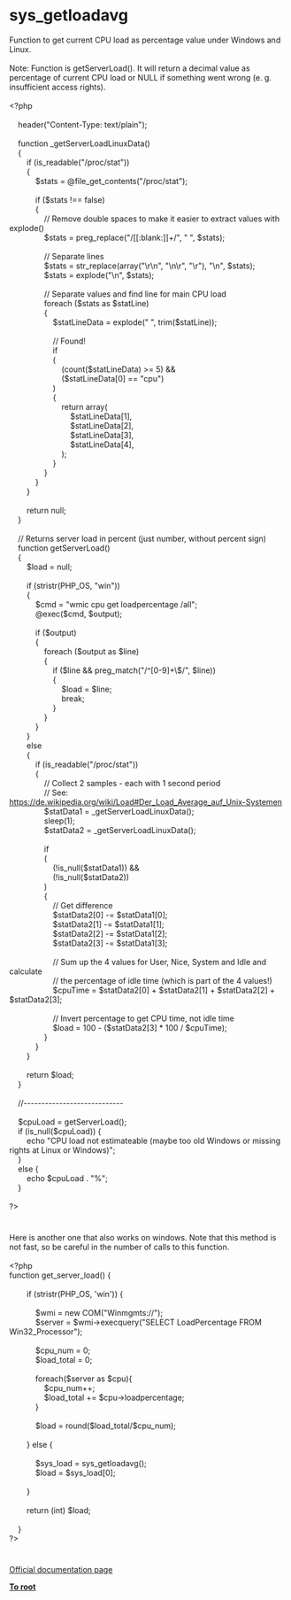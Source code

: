# sys_getloadavg




<div class="phpcode"><span class="html">
Function to get current CPU load as percentage value under Windows and Linux.<br><br>Note: Function is getServerLoad(). It will return a decimal value as percentage of current CPU load or NULL if something went wrong (e. g. insufficient access rights).<br><br><span class="default">&lt;?php<br><br>&#xA0; &#xA0; header</span><span class="keyword">(</span><span class="string">&quot;Content-Type: text/plain&quot;</span><span class="keyword">);<br><br>&#xA0; &#xA0; function </span><span class="default">_getServerLoadLinuxData</span><span class="keyword">()<br>&#xA0; &#xA0; {<br>&#xA0; &#xA0; &#xA0; &#xA0; if (</span><span class="default">is_readable</span><span class="keyword">(</span><span class="string">&quot;/proc/stat&quot;</span><span class="keyword">))<br>&#xA0; &#xA0; &#xA0; &#xA0; {<br>&#xA0; &#xA0; &#xA0; &#xA0; &#xA0; &#xA0; </span><span class="default">$stats </span><span class="keyword">= @</span><span class="default">file_get_contents</span><span class="keyword">(</span><span class="string">&quot;/proc/stat&quot;</span><span class="keyword">);<br><br>&#xA0; &#xA0; &#xA0; &#xA0; &#xA0; &#xA0; if (</span><span class="default">$stats </span><span class="keyword">!== </span><span class="default">false</span><span class="keyword">)<br>&#xA0; &#xA0; &#xA0; &#xA0; &#xA0; &#xA0; {<br>&#xA0; &#xA0; &#xA0; &#xA0; &#xA0; &#xA0; &#xA0; &#xA0; </span><span class="comment">// Remove double spaces to make it easier to extract values with explode()<br>&#xA0; &#xA0; &#xA0; &#xA0; &#xA0; &#xA0; &#xA0; &#xA0; </span><span class="default">$stats </span><span class="keyword">= </span><span class="default">preg_replace</span><span class="keyword">(</span><span class="string">&quot;/[[:blank:]]+/&quot;</span><span class="keyword">, </span><span class="string">&quot; &quot;</span><span class="keyword">, </span><span class="default">$stats</span><span class="keyword">);<br><br>&#xA0; &#xA0; &#xA0; &#xA0; &#xA0; &#xA0; &#xA0; &#xA0; </span><span class="comment">// Separate lines<br>&#xA0; &#xA0; &#xA0; &#xA0; &#xA0; &#xA0; &#xA0; &#xA0; </span><span class="default">$stats </span><span class="keyword">= </span><span class="default">str_replace</span><span class="keyword">(array(</span><span class="string">&quot;\r\n&quot;</span><span class="keyword">, </span><span class="string">&quot;\n\r&quot;</span><span class="keyword">, </span><span class="string">&quot;\r&quot;</span><span class="keyword">), </span><span class="string">&quot;\n&quot;</span><span class="keyword">, </span><span class="default">$stats</span><span class="keyword">);<br>&#xA0; &#xA0; &#xA0; &#xA0; &#xA0; &#xA0; &#xA0; &#xA0; </span><span class="default">$stats </span><span class="keyword">= </span><span class="default">explode</span><span class="keyword">(</span><span class="string">&quot;\n&quot;</span><span class="keyword">, </span><span class="default">$stats</span><span class="keyword">);<br><br>&#xA0; &#xA0; &#xA0; &#xA0; &#xA0; &#xA0; &#xA0; &#xA0; </span><span class="comment">// Separate values and find line for main CPU load<br>&#xA0; &#xA0; &#xA0; &#xA0; &#xA0; &#xA0; &#xA0; &#xA0; </span><span class="keyword">foreach (</span><span class="default">$stats </span><span class="keyword">as </span><span class="default">$statLine</span><span class="keyword">)<br>&#xA0; &#xA0; &#xA0; &#xA0; &#xA0; &#xA0; &#xA0; &#xA0; {<br>&#xA0; &#xA0; &#xA0; &#xA0; &#xA0; &#xA0; &#xA0; &#xA0; &#xA0; &#xA0; </span><span class="default">$statLineData </span><span class="keyword">= </span><span class="default">explode</span><span class="keyword">(</span><span class="string">&quot; &quot;</span><span class="keyword">, </span><span class="default">trim</span><span class="keyword">(</span><span class="default">$statLine</span><span class="keyword">));<br><br>&#xA0; &#xA0; &#xA0; &#xA0; &#xA0; &#xA0; &#xA0; &#xA0; &#xA0; &#xA0; </span><span class="comment">// Found!<br>&#xA0; &#xA0; &#xA0; &#xA0; &#xA0; &#xA0; &#xA0; &#xA0; &#xA0; &#xA0; </span><span class="keyword">if<br>&#xA0; &#xA0; &#xA0; &#xA0; &#xA0; &#xA0; &#xA0; &#xA0; &#xA0; &#xA0; (<br>&#xA0; &#xA0; &#xA0; &#xA0; &#xA0; &#xA0; &#xA0; &#xA0; &#xA0; &#xA0; &#xA0; &#xA0; (</span><span class="default">count</span><span class="keyword">(</span><span class="default">$statLineData</span><span class="keyword">) &gt;= </span><span class="default">5</span><span class="keyword">) &amp;&amp;<br>&#xA0; &#xA0; &#xA0; &#xA0; &#xA0; &#xA0; &#xA0; &#xA0; &#xA0; &#xA0; &#xA0; &#xA0; (</span><span class="default">$statLineData</span><span class="keyword">[</span><span class="default">0</span><span class="keyword">] == </span><span class="string">&quot;cpu&quot;</span><span class="keyword">)<br>&#xA0; &#xA0; &#xA0; &#xA0; &#xA0; &#xA0; &#xA0; &#xA0; &#xA0; &#xA0; )<br>&#xA0; &#xA0; &#xA0; &#xA0; &#xA0; &#xA0; &#xA0; &#xA0; &#xA0; &#xA0; {<br>&#xA0; &#xA0; &#xA0; &#xA0; &#xA0; &#xA0; &#xA0; &#xA0; &#xA0; &#xA0; &#xA0; &#xA0; return array(<br>&#xA0; &#xA0; &#xA0; &#xA0; &#xA0; &#xA0; &#xA0; &#xA0; &#xA0; &#xA0; &#xA0; &#xA0; &#xA0; &#xA0; </span><span class="default">$statLineData</span><span class="keyword">[</span><span class="default">1</span><span class="keyword">],<br>&#xA0; &#xA0; &#xA0; &#xA0; &#xA0; &#xA0; &#xA0; &#xA0; &#xA0; &#xA0; &#xA0; &#xA0; &#xA0; &#xA0; </span><span class="default">$statLineData</span><span class="keyword">[</span><span class="default">2</span><span class="keyword">],<br>&#xA0; &#xA0; &#xA0; &#xA0; &#xA0; &#xA0; &#xA0; &#xA0; &#xA0; &#xA0; &#xA0; &#xA0; &#xA0; &#xA0; </span><span class="default">$statLineData</span><span class="keyword">[</span><span class="default">3</span><span class="keyword">],<br>&#xA0; &#xA0; &#xA0; &#xA0; &#xA0; &#xA0; &#xA0; &#xA0; &#xA0; &#xA0; &#xA0; &#xA0; &#xA0; &#xA0; </span><span class="default">$statLineData</span><span class="keyword">[</span><span class="default">4</span><span class="keyword">],<br>&#xA0; &#xA0; &#xA0; &#xA0; &#xA0; &#xA0; &#xA0; &#xA0; &#xA0; &#xA0; &#xA0; &#xA0; );<br>&#xA0; &#xA0; &#xA0; &#xA0; &#xA0; &#xA0; &#xA0; &#xA0; &#xA0; &#xA0; }<br>&#xA0; &#xA0; &#xA0; &#xA0; &#xA0; &#xA0; &#xA0; &#xA0; }<br>&#xA0; &#xA0; &#xA0; &#xA0; &#xA0; &#xA0; }<br>&#xA0; &#xA0; &#xA0; &#xA0; }<br><br>&#xA0; &#xA0; &#xA0; &#xA0; return </span><span class="default">null</span><span class="keyword">;<br>&#xA0; &#xA0; }<br><br>&#xA0; &#xA0; </span><span class="comment">// Returns server load in percent (just number, without percent sign)<br>&#xA0; &#xA0; </span><span class="keyword">function </span><span class="default">getServerLoad</span><span class="keyword">()<br>&#xA0; &#xA0; {<br>&#xA0; &#xA0; &#xA0; &#xA0; </span><span class="default">$load </span><span class="keyword">= </span><span class="default">null</span><span class="keyword">;<br><br>&#xA0; &#xA0; &#xA0; &#xA0; if (</span><span class="default">stristr</span><span class="keyword">(</span><span class="default">PHP_OS</span><span class="keyword">, </span><span class="string">&quot;win&quot;</span><span class="keyword">))<br>&#xA0; &#xA0; &#xA0; &#xA0; {<br>&#xA0; &#xA0; &#xA0; &#xA0; &#xA0; &#xA0; </span><span class="default">$cmd </span><span class="keyword">= </span><span class="string">&quot;wmic cpu get loadpercentage /all&quot;</span><span class="keyword">;<br>&#xA0; &#xA0; &#xA0; &#xA0; &#xA0; &#xA0; @</span><span class="default">exec</span><span class="keyword">(</span><span class="default">$cmd</span><span class="keyword">, </span><span class="default">$output</span><span class="keyword">);<br><br>&#xA0; &#xA0; &#xA0; &#xA0; &#xA0; &#xA0; if (</span><span class="default">$output</span><span class="keyword">)<br>&#xA0; &#xA0; &#xA0; &#xA0; &#xA0; &#xA0; {<br>&#xA0; &#xA0; &#xA0; &#xA0; &#xA0; &#xA0; &#xA0; &#xA0; foreach (</span><span class="default">$output </span><span class="keyword">as </span><span class="default">$line</span><span class="keyword">)<br>&#xA0; &#xA0; &#xA0; &#xA0; &#xA0; &#xA0; &#xA0; &#xA0; {<br>&#xA0; &#xA0; &#xA0; &#xA0; &#xA0; &#xA0; &#xA0; &#xA0; &#xA0; &#xA0; if (</span><span class="default">$line </span><span class="keyword">&amp;&amp; </span><span class="default">preg_match</span><span class="keyword">(</span><span class="string">&quot;/^[0-9]+\$/&quot;</span><span class="keyword">, </span><span class="default">$line</span><span class="keyword">))<br>&#xA0; &#xA0; &#xA0; &#xA0; &#xA0; &#xA0; &#xA0; &#xA0; &#xA0; &#xA0; {<br>&#xA0; &#xA0; &#xA0; &#xA0; &#xA0; &#xA0; &#xA0; &#xA0; &#xA0; &#xA0; &#xA0; &#xA0; </span><span class="default">$load </span><span class="keyword">= </span><span class="default">$line</span><span class="keyword">;<br>&#xA0; &#xA0; &#xA0; &#xA0; &#xA0; &#xA0; &#xA0; &#xA0; &#xA0; &#xA0; &#xA0; &#xA0; break;<br>&#xA0; &#xA0; &#xA0; &#xA0; &#xA0; &#xA0; &#xA0; &#xA0; &#xA0; &#xA0; }<br>&#xA0; &#xA0; &#xA0; &#xA0; &#xA0; &#xA0; &#xA0; &#xA0; }<br>&#xA0; &#xA0; &#xA0; &#xA0; &#xA0; &#xA0; }<br>&#xA0; &#xA0; &#xA0; &#xA0; }<br>&#xA0; &#xA0; &#xA0; &#xA0; else<br>&#xA0; &#xA0; &#xA0; &#xA0; {<br>&#xA0; &#xA0; &#xA0; &#xA0; &#xA0; &#xA0; if (</span><span class="default">is_readable</span><span class="keyword">(</span><span class="string">&quot;/proc/stat&quot;</span><span class="keyword">))<br>&#xA0; &#xA0; &#xA0; &#xA0; &#xA0; &#xA0; {<br>&#xA0; &#xA0; &#xA0; &#xA0; &#xA0; &#xA0; &#xA0; &#xA0; </span><span class="comment">// Collect 2 samples - each with 1 second period<br>&#xA0; &#xA0; &#xA0; &#xA0; &#xA0; &#xA0; &#xA0; &#xA0; // See: <a href="https://de.wikipedia.org/wiki/Load#Der_Load_Average_auf_Unix-Systemen" rel="nofollow" target="_blank">https://de.wikipedia.org/wiki/Load#Der_Load_Average_auf_Unix-Systemen</a><br>&#xA0; &#xA0; &#xA0; &#xA0; &#xA0; &#xA0; &#xA0; &#xA0; </span><span class="default">$statData1 </span><span class="keyword">= </span><span class="default">_getServerLoadLinuxData</span><span class="keyword">();<br>&#xA0; &#xA0; &#xA0; &#xA0; &#xA0; &#xA0; &#xA0; &#xA0; </span><span class="default">sleep</span><span class="keyword">(</span><span class="default">1</span><span class="keyword">);<br>&#xA0; &#xA0; &#xA0; &#xA0; &#xA0; &#xA0; &#xA0; &#xA0; </span><span class="default">$statData2 </span><span class="keyword">= </span><span class="default">_getServerLoadLinuxData</span><span class="keyword">();<br><br>&#xA0; &#xA0; &#xA0; &#xA0; &#xA0; &#xA0; &#xA0; &#xA0; if<br>&#xA0; &#xA0; &#xA0; &#xA0; &#xA0; &#xA0; &#xA0; &#xA0; (<br>&#xA0; &#xA0; &#xA0; &#xA0; &#xA0; &#xA0; &#xA0; &#xA0; &#xA0; &#xA0; (!</span><span class="default">is_null</span><span class="keyword">(</span><span class="default">$statData1</span><span class="keyword">)) &amp;&amp;<br>&#xA0; &#xA0; &#xA0; &#xA0; &#xA0; &#xA0; &#xA0; &#xA0; &#xA0; &#xA0; (!</span><span class="default">is_null</span><span class="keyword">(</span><span class="default">$statData2</span><span class="keyword">))<br>&#xA0; &#xA0; &#xA0; &#xA0; &#xA0; &#xA0; &#xA0; &#xA0; )<br>&#xA0; &#xA0; &#xA0; &#xA0; &#xA0; &#xA0; &#xA0; &#xA0; {<br>&#xA0; &#xA0; &#xA0; &#xA0; &#xA0; &#xA0; &#xA0; &#xA0; &#xA0; &#xA0; </span><span class="comment">// Get difference<br>&#xA0; &#xA0; &#xA0; &#xA0; &#xA0; &#xA0; &#xA0; &#xA0; &#xA0; &#xA0; </span><span class="default">$statData2</span><span class="keyword">[</span><span class="default">0</span><span class="keyword">] -= </span><span class="default">$statData1</span><span class="keyword">[</span><span class="default">0</span><span class="keyword">];<br>&#xA0; &#xA0; &#xA0; &#xA0; &#xA0; &#xA0; &#xA0; &#xA0; &#xA0; &#xA0; </span><span class="default">$statData2</span><span class="keyword">[</span><span class="default">1</span><span class="keyword">] -= </span><span class="default">$statData1</span><span class="keyword">[</span><span class="default">1</span><span class="keyword">];<br>&#xA0; &#xA0; &#xA0; &#xA0; &#xA0; &#xA0; &#xA0; &#xA0; &#xA0; &#xA0; </span><span class="default">$statData2</span><span class="keyword">[</span><span class="default">2</span><span class="keyword">] -= </span><span class="default">$statData1</span><span class="keyword">[</span><span class="default">2</span><span class="keyword">];<br>&#xA0; &#xA0; &#xA0; &#xA0; &#xA0; &#xA0; &#xA0; &#xA0; &#xA0; &#xA0; </span><span class="default">$statData2</span><span class="keyword">[</span><span class="default">3</span><span class="keyword">] -= </span><span class="default">$statData1</span><span class="keyword">[</span><span class="default">3</span><span class="keyword">];<br><br>&#xA0; &#xA0; &#xA0; &#xA0; &#xA0; &#xA0; &#xA0; &#xA0; &#xA0; &#xA0; </span><span class="comment">// Sum up the 4 values for User, Nice, System and Idle and calculate<br>&#xA0; &#xA0; &#xA0; &#xA0; &#xA0; &#xA0; &#xA0; &#xA0; &#xA0; &#xA0; // the percentage of idle time (which is part of the 4 values!)<br>&#xA0; &#xA0; &#xA0; &#xA0; &#xA0; &#xA0; &#xA0; &#xA0; &#xA0; &#xA0; </span><span class="default">$cpuTime </span><span class="keyword">= </span><span class="default">$statData2</span><span class="keyword">[</span><span class="default">0</span><span class="keyword">] + </span><span class="default">$statData2</span><span class="keyword">[</span><span class="default">1</span><span class="keyword">] + </span><span class="default">$statData2</span><span class="keyword">[</span><span class="default">2</span><span class="keyword">] + </span><span class="default">$statData2</span><span class="keyword">[</span><span class="default">3</span><span class="keyword">];<br><br>&#xA0; &#xA0; &#xA0; &#xA0; &#xA0; &#xA0; &#xA0; &#xA0; &#xA0; &#xA0; </span><span class="comment">// Invert percentage to get CPU time, not idle time<br>&#xA0; &#xA0; &#xA0; &#xA0; &#xA0; &#xA0; &#xA0; &#xA0; &#xA0; &#xA0; </span><span class="default">$load </span><span class="keyword">= </span><span class="default">100 </span><span class="keyword">- (</span><span class="default">$statData2</span><span class="keyword">[</span><span class="default">3</span><span class="keyword">] * </span><span class="default">100 </span><span class="keyword">/ </span><span class="default">$cpuTime</span><span class="keyword">);<br>&#xA0; &#xA0; &#xA0; &#xA0; &#xA0; &#xA0; &#xA0; &#xA0; }<br>&#xA0; &#xA0; &#xA0; &#xA0; &#xA0; &#xA0; }<br>&#xA0; &#xA0; &#xA0; &#xA0; }<br><br>&#xA0; &#xA0; &#xA0; &#xA0; return </span><span class="default">$load</span><span class="keyword">;<br>&#xA0; &#xA0; }<br><br>&#xA0; &#xA0; </span><span class="comment">//----------------------------<br><br>&#xA0; &#xA0; </span><span class="default">$cpuLoad </span><span class="keyword">= </span><span class="default">getServerLoad</span><span class="keyword">();<br>&#xA0; &#xA0; if (</span><span class="default">is_null</span><span class="keyword">(</span><span class="default">$cpuLoad</span><span class="keyword">)) {<br>&#xA0; &#xA0; &#xA0; &#xA0; echo </span><span class="string">&quot;CPU load not estimateable (maybe too old Windows or missing rights at Linux or Windows)&quot;</span><span class="keyword">;<br>&#xA0; &#xA0; }<br>&#xA0; &#xA0; else {<br>&#xA0; &#xA0; &#xA0; &#xA0; echo </span><span class="default">$cpuLoad </span><span class="keyword">. </span><span class="string">&quot;%&quot;</span><span class="keyword">;<br>&#xA0; &#xA0; }<br><br></span><span class="default">?&gt;</span>
</span>
</div>
  

#


<div class="phpcode"><span class="html">
Here is another one that also works on windows. Note that this method is not fast, so be careful in the number of calls to this function.<br><br><span class="default">&lt;?php<br></span><span class="keyword">function </span><span class="default">get_server_load</span><span class="keyword">() {<br>&#xA0; &#xA0; <br>&#xA0; &#xA0; &#xA0; &#xA0; if (</span><span class="default">stristr</span><span class="keyword">(</span><span class="default">PHP_OS</span><span class="keyword">, </span><span class="string">&apos;win&apos;</span><span class="keyword">)) {<br>&#xA0; &#xA0; &#xA0; &#xA0; <br>&#xA0; &#xA0; &#xA0; &#xA0; &#xA0; &#xA0; </span><span class="default">$wmi </span><span class="keyword">= new </span><span class="default">COM</span><span class="keyword">(</span><span class="string">&quot;Winmgmts://&quot;</span><span class="keyword">);<br>&#xA0; &#xA0; &#xA0; &#xA0; &#xA0; &#xA0; </span><span class="default">$server </span><span class="keyword">= </span><span class="default">$wmi</span><span class="keyword">-&gt;</span><span class="default">execquery</span><span class="keyword">(</span><span class="string">&quot;SELECT LoadPercentage FROM Win32_Processor&quot;</span><span class="keyword">);<br>&#xA0; &#xA0; &#xA0; &#xA0; &#xA0; &#xA0; <br>&#xA0; &#xA0; &#xA0; &#xA0; &#xA0; &#xA0; </span><span class="default">$cpu_num </span><span class="keyword">= </span><span class="default">0</span><span class="keyword">;<br>&#xA0; &#xA0; &#xA0; &#xA0; &#xA0; &#xA0; </span><span class="default">$load_total </span><span class="keyword">= </span><span class="default">0</span><span class="keyword">;<br>&#xA0; &#xA0; &#xA0; &#xA0; &#xA0; &#xA0; <br>&#xA0; &#xA0; &#xA0; &#xA0; &#xA0; &#xA0; foreach(</span><span class="default">$server </span><span class="keyword">as </span><span class="default">$cpu</span><span class="keyword">){<br>&#xA0; &#xA0; &#xA0; &#xA0; &#xA0; &#xA0; &#xA0; &#xA0; </span><span class="default">$cpu_num</span><span class="keyword">++;<br>&#xA0; &#xA0; &#xA0; &#xA0; &#xA0; &#xA0; &#xA0; &#xA0; </span><span class="default">$load_total </span><span class="keyword">+= </span><span class="default">$cpu</span><span class="keyword">-&gt;</span><span class="default">loadpercentage</span><span class="keyword">;<br>&#xA0; &#xA0; &#xA0; &#xA0; &#xA0; &#xA0; }<br>&#xA0; &#xA0; &#xA0; &#xA0; &#xA0; &#xA0; <br>&#xA0; &#xA0; &#xA0; &#xA0; &#xA0; &#xA0; </span><span class="default">$load </span><span class="keyword">= </span><span class="default">round</span><span class="keyword">(</span><span class="default">$load_total</span><span class="keyword">/</span><span class="default">$cpu_num</span><span class="keyword">);<br>&#xA0; &#xA0; &#xA0; &#xA0; &#xA0; &#xA0; <br>&#xA0; &#xA0; &#xA0; &#xA0; } else {<br>&#xA0; &#xA0; &#xA0; &#xA0; <br>&#xA0; &#xA0; &#xA0; &#xA0; &#xA0; &#xA0; </span><span class="default">$sys_load </span><span class="keyword">= </span><span class="default">sys_getloadavg</span><span class="keyword">();<br>&#xA0; &#xA0; &#xA0; &#xA0; &#xA0; &#xA0; </span><span class="default">$load </span><span class="keyword">= </span><span class="default">$sys_load</span><span class="keyword">[</span><span class="default">0</span><span class="keyword">];<br>&#xA0; &#xA0; &#xA0; &#xA0; <br>&#xA0; &#xA0; &#xA0; &#xA0; }<br>&#xA0; &#xA0; &#xA0; &#xA0; <br>&#xA0; &#xA0; &#xA0; &#xA0; return (int) </span><span class="default">$load</span><span class="keyword">;<br>&#xA0; &#xA0; <br>&#xA0; &#xA0; }<br></span><span class="default">?&gt;</span>
</span>
</div>
  

#

[Official documentation page](https://www.php.net/manual/en/function.sys-getloadavg.php)

**[To root](/README.md)**